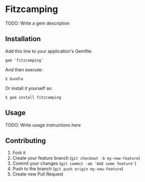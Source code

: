 # Fitzcamping

TODO: Write a gem description

## Installation

Add this line to your application's Gemfile:

    gem 'fitzcamping'

And then execute:

    $ bundle

Or install it yourself as:

    $ gem install fitzcamping

## Usage

TODO: Write usage instructions here

## Contributing

1. Fork it
2. Create your feature branch (`git checkout -b my-new-feature`)
3. Commit your changes (`git commit -am 'Add some feature'`)
4. Push to the branch (`git push origin my-new-feature`)
5. Create new Pull Request
